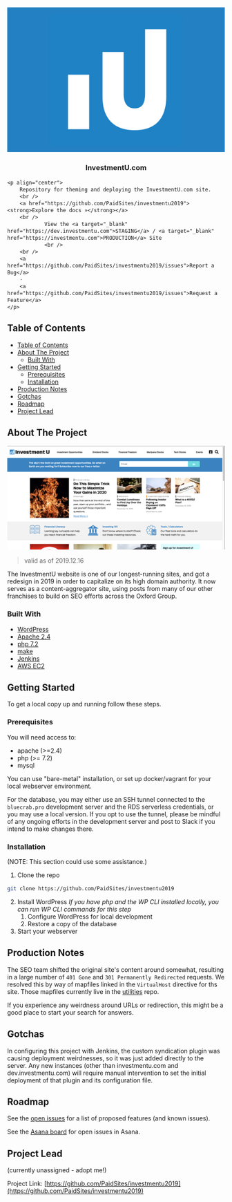 <!-- PROJECT SHIELDS -->
<!--
*** I'm using markdown "reference style" links for readability.
*** Reference links are enclosed in brackets [ ] instead of parentheses ( ).
*** See the bottom of this document for the declaration of the reference variables
*** for contributors-url, forks-url, etc. This is an optional, concise syntax you may use.
*** https://www.markdownguide.org/basic-syntax/#reference-style-links
TODO:  Add these back once we have our own shields instance.
-->
<!--
[![Contributors][contributors-shield]][contributors-url]
[![Issues][issues-shield]][issues-url]
-->

<!-- PROJECT LOGO -->
<br />
<p align="center">
	<a href="https://github.com/PaidSites/investmentu2019">
		<img src="images/logo.jpg" alt="IU Brand Logo">
	</a>
</p>
	<h3 align="center">InvestmentU.com</h3>

	<p align="center">
		Repository for theming and deploying the InvestmentU.com site.
		<br />
		<a href="https://github.com/PaidSites/investmentu2019"><strong>Explore the docs »</strong></a>
		<br />
				View the <a target="_blank" href="https://dev.investmentu.com">STAGING</a> / <a target="_blank" href="https://investmentu.com">PRODUCTION</a> Site
				<br />
		<br />
		<a href="https://github.com/PaidSites/investmentu2019/issues">Report a Bug</a>
		·
		<a href="https://github.com/PaidSites/investmentu2019/issues">Request a Feature</a>
	</p>
</p>

<!-- TABLE OF CONTENTS -->
## Table of Contents

- [Table of Contents](#table-of-contents)
- [About The Project](#about-the-project)
	- [Built With](#built-with)
- [Getting Started](#getting-started)
	- [Prerequisites](#prerequisites)
	- [Installation](#installation)
- [Production Notes](#production-notes)
- [Gotchas](#gotchas)
- [Roadmap](#roadmap)
- [Project Lead](#project-lead)

<!-- ABOUT THE PROJECT -->
## About The Project

[![InvestmentU Screen Shot][product-screenshot]](https://investmentu.com)
> valid as of 2019.12.16

The InvestmentU website is one of our longest-running sites, and got a redesign in 2019 in order to capitalize on its high domain authority.  It now serves as a content-aggregator site, using posts from many of our other franchises to build on SEO efforts across the Oxford Group.

### Built With

* [WordPress](https://wordpress.org)
* [Apache 2.4](https://apache.org/)
* [php 7.2](https://php.net)
* [make](https://www.gnu.org/software/make/)
* [Jenkins](https://jenkins.io)
* [AWS EC2](https://aws.amazon.com/ec2/)

<!-- GETTING STARTED -->
## Getting Started

To get a local copy up and running follow these steps.

### Prerequisites

You will need access to:
* apache (>=2.4)
* php (>= 7.2)
* mysql

You can use "bare-metal" installation, or set up docker/vagrant for your local webserver environment.

For the database, you may either use an SSH tunnel connected to the `bluecrab.pro` development server and the RDS serverless credentials, or you may use a local version.  If you opt to use the tunnel, please be mindful of any ongoing efforts in the development server and post to Slack if you intend to make changes there.

### Installation

(NOTE:  This section could use some assistance.)

1. Clone the repo
```sh
git clone https://github.com/PaidSites/investmentu2019
```
2. Install WordPress
_If you have php and the WP CLI installed locally, you can run WP CLI commands for this step_
   1. Configure WordPress for local development
   2. Restore a copy of the database
3. Start your webserver

## Production Notes

The SEO team shifted the original site's content around somewhat, resulting in a large number of `401 Gone` and `301 Permanently Redirected` requests.  We resolved this by way of mapfiles linked in the `VirtualHost` directive for ths site.  Those mapfiles currently live in the [utilities](https://github.com/PaidSites/utilties) repo.

If you experience any weirdness around URLs or redirection, this might be a good place to start your search for answers.

## Gotchas

In configuring this project with Jenkins, the custom syndication plugin was causing deployment weirdnesses, so it was just added directly to the server.  Any new instances (other than investmentu.com and dev.investmentu.com) will require manual intervention to set the initial deployment of that plugin and its configuration file.

<!-- ROADMAP -->
## Roadmap

See the [open issues](https://github.com/PaidSites/investmentu2019/issues) for a list of proposed features (and known issues).

See the [Asana board]() for open issues in Asana.

<!-- Project "Owner" -->
## Project Lead
(currently unassigned - adopt me!)

Project Link: [https://github.com/PaidSites/investmentu2019](https://github.com/PaidSites/investmentu2019)

<!-- MARKDOWN LINKS & IMAGES -->
<!-- https://www.markdownguide.org/basic-syntax/#reference-style-links -->
[contributors-shield]: https://img.shields.io/contributors.svg?style=flat
[contributors-url]: https://github.com/PaidSites/investmentu2019/graphs/contributors
[forks-shield]: https://img.shields.io/github/forks/PaidSites/investmentu2019.svg?style=flat
[forks-url]: https://github.com/PaidSites/investmentu2019/network/members
[stars-shield]: https://img.shields.io/github/stars/PaidSites/investmentu2019.svg?style=flat
[issues-shield]: https://img.shields.io/github/issues/PaidSites/investmentu2019.svg?style=flat
[issues-url]: https://github.com/PaidSites/investmentu2019/issues
[product-screenshot]: images/screenshot.png
[product-logo]: images/logo.jpg
